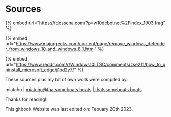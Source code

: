 # Sources

{% embed url="https://fdossena.com/?p=w10debotnet%2Findex_1903.frag" %}

{% embed url="https://www.majorgeeks.com/content/page/remove_windows_defender_from_windows_10_and_windows_8_1.html" %}

{% embed url="https://www.reddit.com/r/Windows10LTSC/comments/zse211/how_to_uninstall_microsoft_edge/j1bd2y7/" %}

These sources plus my bit of own work were compiled by:

miatchu | [miatchu@thatsomeboats.boats](mailto:miatchu@thatssomeboats.boats) |[ thatssomeboats.boats ](https://thatssomeboats.boats)

Thanks for reading!!

This gitbook Website was last edited on: Febuary 20th 2023.
